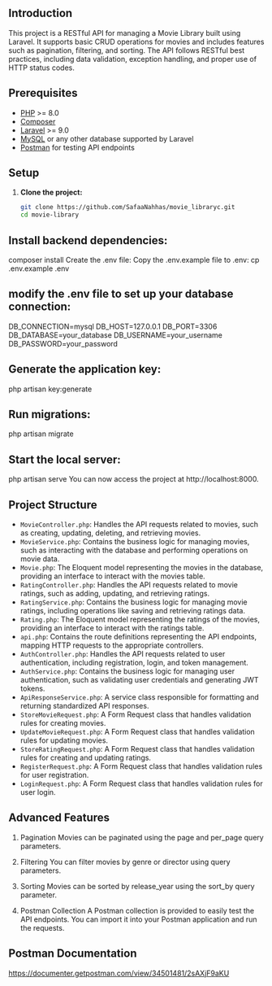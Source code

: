 ## Introduction

This project is a RESTful API for managing a Movie Library built using Laravel. It supports basic CRUD operations for movies and includes features such as pagination, filtering, and sorting. The API follows RESTful best practices, including data validation, exception handling, and proper use of HTTP status codes.

## Prerequisites

- [PHP](https://www.php.net/) >= 8.0
- [Composer](https://getcomposer.org/)
- [Laravel](https://laravel.com/) >= 9.0
- [MySQL](https://www.mysql.com/) or any other database supported by Laravel
- [Postman](https://www.postman.com/) for testing API endpoints

## Setup

1. **Clone the project:**

   ```bash
   git clone https://github.com/SafaaNahhas/movie_libraryc.git
   cd movie-library
## Install backend dependencies:
composer install
Create the .env file:
Copy the .env.example file to .env:
cp .env.example .env
## modify the .env file to set up your database connection:
DB_CONNECTION=mysql
DB_HOST=127.0.0.1
DB_PORT=3306
DB_DATABASE=your_database
DB_USERNAME=your_username
DB_PASSWORD=your_password
## Generate the application key:
php artisan key:generate
## Run migrations:
php artisan migrate
## Start the local server:
php artisan serve
You can now access the project at http://localhost:8000.

## Project Structure

- `MovieController.php`: Handles the API requests related to movies, such as creating, updating, deleting, and retrieving movies.
- `MovieService.php`: Contains the business logic for managing movies, such as interacting with the database and performing operations on movie data.
- `Movie.php`: The Eloquent model representing the movies in the database, providing an interface to interact with the movies table.
- `RatingController.php`: Handles the API requests related to movie ratings, such as adding, updating, and retrieving ratings.
- `RatingService.php`: Contains the business logic for managing movie ratings, including operations like saving and retrieving ratings data.
- `Rating.php`: The Eloquent model representing the ratings of the movies, providing an interface to interact with the ratings table.
- `api.php`: Contains the route definitions representing the API endpoints, mapping HTTP requests to the appropriate controllers.
- `AuthController.php`: Handles the API requests related to user authentication, including registration, login, and token management.
- `AuthService.php`: Contains the business logic for managing user authentication, such as validating user credentials and generating JWT tokens.
- `ApiResponseService.php`: A service class responsible for formatting and returning standardized API responses.
- `StoreMovieRequest.php`: A Form Request class that handles validation rules for creating  movies.
- `UpdateMovieRequest.php`: A Form Request class that handles validation rules for  updating movies.
- `StoreRatingRequest.php`: A Form Request class that handles validation rules for creating and updating ratings.
- `RegisterRequest.php`: A Form Request class that handles validation rules for user registration.
- `LoginRequest.php`: A Form Request class that handles validation rules for user login.

## Advanced Features
1. Pagination
Movies can be paginated using the page and per_page query parameters.

2. Filtering
You can filter movies by genre or director using query parameters.

3. Sorting
Movies can be sorted by release_year using the sort_by query parameter.

4. Postman Collection
A Postman collection is provided to easily test the API endpoints. You can import it into your Postman application and run the requests.

## Postman Documentation
https://documenter.getpostman.com/view/34501481/2sAXjF9aKU



